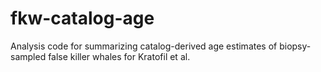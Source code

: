 # fkw-catalog-age
Analysis code for summarizing catalog-derived age estimates of biopsy-sampled false killer whales for Kratofil et al. 
